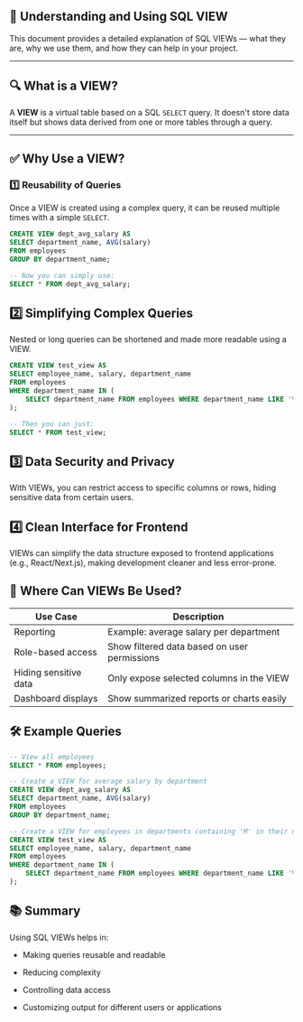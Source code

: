 ## 📘 Understanding and Using SQL VIEW

This document provides a detailed explanation of SQL VIEWs — what they are, why
we use them, and how they can help in your project.

---

## 🔍 What is a VIEW?

A **VIEW** is a virtual table based on a SQL `SELECT` query. It doesn't store
data itself but shows data derived from one or more tables through a query.

---

## ✅ Why Use a VIEW?

### 1️⃣ Reusability of Queries

Once a VIEW is created using a complex query, it can be reused multiple times
with a simple `SELECT`.

```sql
CREATE VIEW dept_avg_salary AS
SELECT department_name, AVG(salary)
FROM employees
GROUP BY department_name;

-- Now you can simply use:
SELECT * FROM dept_avg_salary;
```

## 2️⃣ Simplifying Complex Queries

Nested or long queries can be shortened and made more readable using a VIEW.

```sql
CREATE VIEW test_view AS
SELECT employee_name, salary, department_name
FROM employees
WHERE department_name IN (
    SELECT department_name FROM employees WHERE department_name LIKE '%M%'
);

-- Then you can just:
SELECT * FROM test_view;
```

## 3️⃣ Data Security and Privacy

With VIEWs, you can restrict access to specific columns or rows, hiding
sensitive data from certain users.

## 4️⃣ Clean Interface for Frontend

VIEWs can simplify the data structure exposed to frontend applications (e.g.,
React/Next.js), making development cleaner and less error-prone.

## 📌 Where Can VIEWs Be Used?

| Use Case              | Description                                  |
| --------------------- | -------------------------------------------- |
| Reporting             | Example: average salary per department       |
| Role-based access     | Show filtered data based on user permissions |
| Hiding sensitive data | Only expose selected columns in the VIEW     |
| Dashboard displays    | Show summarized reports or charts easily     |

## 🛠️ Example Queries

```sql
-- View all employees
SELECT * FROM employees;

-- Create a VIEW for average salary by department
CREATE VIEW dept_avg_salary AS
SELECT department_name, AVG(salary)
FROM employees
GROUP BY department_name;

-- Create a VIEW for employees in departments containing 'M' in their name
CREATE VIEW test_view AS
SELECT employee_name, salary, department_name
FROM employees
WHERE department_name IN (
    SELECT department_name FROM employees WHERE department_name LIKE '%M%'
);
```

## 📚 Summary

Using SQL VIEWs helps in:

- Making queries reusable and readable

- Reducing complexity

- Controlling data access

- Customizing output for different users or applications
